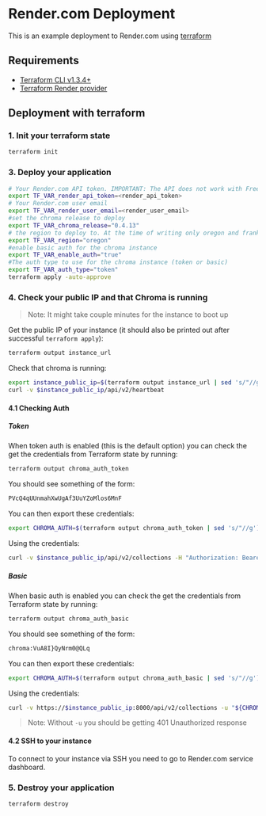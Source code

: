 # Render.com Deployment

This is an example deployment to Render.com using [terraform](https://www.terraform.io/)

## Requirements

- [Terraform CLI v1.3.4+](https://developer.hashicorp.com/terraform/tutorials/gcp-get-started/install-cli)
- [Terraform Render provider](https://registry.terraform.io/providers/jackall3n/render/latest/docs)

## Deployment with terraform

### 1. Init your terraform state

```bash
terraform init
```

### 3. Deploy your application

```bash
# Your Render.com API token. IMPORTANT: The API does not work with Free plan.
export TF_VAR_render_api_token=<render_api_token>
# Your Render.com user email
export TF_VAR_render_user_email=<render_user_email>
#set the chroma release to deploy
export TF_VAR_chroma_release="0.4.13"
# the region to deploy to. At the time of writing only oregon and frankfurt are available
export TF_VAR_region="oregon"
#enable basic auth for the chroma instance
export TF_VAR_enable_auth="true"
#The auth type to use for the chroma instance (token or basic)
export TF_VAR_auth_type="token"
terraform apply -auto-approve
```

### 4. Check your public IP and that Chroma is running

> Note: It might take couple minutes for the instance to boot up

Get the public IP of your instance (it should also be printed out after successful `terraform apply`):

```bash
terraform output instance_url
```

Check that chroma is running:

```bash
export instance_public_ip=$(terraform output instance_url | sed 's/"//g')
curl -v $instance_public_ip/api/v2/heartbeat
```

#### 4.1 Checking Auth

##### Token

When token auth is enabled (this is the default option) you can check the get the credentials from Terraform state by
running:

```bash
terraform output chroma_auth_token
```

You should see something of the form:

```bash
PVcQ4qUUnmahXwUgAf3UuYZoMlos6MnF
```

You can then export these credentials:

```bash
export CHROMA_AUTH=$(terraform output chroma_auth_token | sed 's/"//g')
```

Using the credentials:

```bash
curl -v $instance_public_ip/api/v2/collections -H "Authorization: Bearer ${CHROMA_AUTH}"
```

##### Basic

When basic auth is enabled you can check the get the credentials from Terraform state by running:

```bash
terraform output chroma_auth_basic
```

You should see something of the form:

```bash
chroma:VuA8I}QyNrm0@QLq
```

You can then export these credentials:

```bash
export CHROMA_AUTH=$(terraform output chroma_auth_basic | sed 's/"//g')
```

Using the credentials:

```bash
curl -v https://$instance_public_ip:8000/api/v2/collections -u "${CHROMA_AUTH}"
```

> Note: Without `-u` you should be getting 401 Unauthorized response

#### 4.2 SSH to your instance

To connect to your instance via SSH you need to go to Render.com service dashboard.

### 5. Destroy your application

```bash
terraform destroy
```

